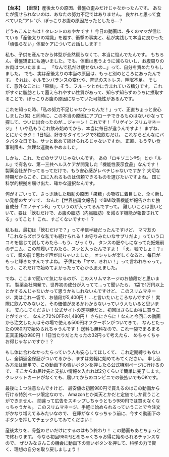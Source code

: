 **【台本】**
【衝撃】産後太りの原因、骨盤の歪みだけじゃなかったんです。
あなたが痩せられないのは、あなたの努力不足ではありません。
良かれと思って食べていた”アレ”が、ぽっこりお腹の原因だったとしたら…？

どうもこんにちは！タレントのあやかです！
今日の動画は、多くのママが信じている「産後太りの常識」を覆す、衝撃の事実と、私が実践して本当に良かった「頑張らない」体型ケアについてお話しします！

私も、子供を産んでから体型が全然戻らなくて、本当に悩んでたんです。
もちろん、骨盤矯正にも通いました。でも、体重は思うように減らないし、お腹周りのお肉はついたまま…。
「なんで私だけ痩せないの…」って、自分を責めたりもしました。
でも、実は産後太りの本当の原因は、もっと別のところにあったんです。
それは、ホルモンバランスの変化や、育児のストレス、睡眠不足。
そして、意外なことに「果糖」。そう、フルーツとかに含まれている糖分です。
これがすぐに脂肪として蓄えられやすい性質があって、知らず知らずのうちに摂取することで、ぽっこりお腹の原因になっていた可能性があるんです。

これを知った時、「私の努力不足じゃなかったんだ！」って、正直ちょっと安心しました(笑)
と同時に、この本当の原因にアプローチできるものはないかなって探して、ついに出会ったのが…
ジャーン！これです！「リゲイン スリムマネージ」！
いや私もうこれ飲み始めてから、本当に毎日が違うんですよ！
まずね、とにかくラク！
1日1回、好きなタイミングで3粒飲むだけ。
これならどんなにバタバタな日でも、サッと飲めて続けられるじゃないですか。
正直、もう辛い食事制限も、無理な運動もやめました。

しかも、これ、ただのサプリじゃないんです。
あの「ロキソニン®S」とか「ルル」で有名な、第一三共ヘルスケアが開発した「機能性表示食品」なんです！
製薬会社が作ってるってだけで、もう安心感がレベチじゃないですか？
大切な時期だからこそ、口に入れるものは信頼できるものを選びたいですよね。
国に科学的根拠を届け出た、確かな選択なんです。

何がすごいって、さっき話した脂肪の原因「果糖」の吸収に着目した、全く新しい発想のサプリで、
なんと【世界初論文報告】でBMI改善機能が報告された独自成分「エノテインB」っていうのが入ってるんですって。
難しいことは置いといて、要は「飲むだけで、お腹の脂肪（内臓脂肪）を減らす機能が報告されてる」ってこと！
これ、すごくないですか！？

私もね、最初は「飲むだけで？」って半信半疑だったんですけど、
ママ友の「これならズボラな私でも続けられる！お守りみたいなサプリだよ」っていう口コミを信じて試してみたら…もう、びっくり。
タンスの肥やしになってた妊娠前のデニム、この前履いてみたら、スッと入ったんですよ！
「え、嘘でしょ！？」って、鏡の前で思わず声が出ちゃいました。
オシャレが楽しくなると、毎日がもっと輝きだすんですよね。
子供にも「ママ、きれい！」って言われちゃって。もう、これだけで始めてよかったって心から思えました。

でね、ここまで聞いて気になるのが、このスリムマネージのお値段だと思います。
製薬会社開発で、世界初の成分が入ってて…って聞いたら、
1袋で1万円以上とかするんじゃないかって思うかもしれないんですけど、
このスリムマネージ、実はこれ一袋で、お値段が5,400円！
…と言いたいところなんですが！
実際に飲んでみないと、その価値があるかわからないっていう人もいると思います。
安心してください！公式サイトの定期便だと、初回はさらにお得に買うことができて、
なんと72%OFFの1,480円！
さらにさらに！なんと今回この動画から注文した人はその場で使える500円オフクーポンがついてきて、
なんとたったの980円で始められちゃうんです！
送料も無料なので、これ一袋でまるまる正真正銘の980円！
1日当たりだとたったの32円って考えたら、
めちゃくちゃお得じゃないですか！？

もし体に合わなかったらっていう人も安心してほしくて、
これ定期縛りもないし、全額返金保証がついてるから、まずは気軽に始めてみてください。
申し込み方法は簡単で、この動画下の青いボタンを押したら公式特別ページに行けるので、
そこからお届け先と支払い情報を入れれば2分くらいで簡単に完了します。
クレジットカードがなくても、届いてからのコンビニでの後払いでもOKです。

最後に１つ注意なんですけど、
最安値の初回980円で買えるのはこの動画から行ける特別ページ限定なので、
Amazonとか楽天とかだと定価でしか買うことができません。
間違って広告をスキップしちゃうともう980円では買えなくなっちゃうかも。
このスリムマネージ、手軽に始められるっていうことで今注文がかなり増えてるみたいなので、
在庫がなくなっちゃう前に、今すぐ動画下のボタンを押してチェックしてみてください！

産後太りを、骨盤のせいだけにするのはもう終わり！
この動画もあとちょっとで終わります。
今なら初回980円とめちゃくちゃお得に始められるチャンスなので、
ぜひみなさんこの機会に動画下の青いボタンを押して、科学の力で賢く、理想の自分を取り戻しましょう！
